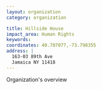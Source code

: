 ```yaml
---
layout: organization
category: organization

title: Hillside House
impact_area: Human Rights
keywords: 
coordinates: 40.707077,-73.798355
address: |
  163-03 89th Ave
  Jamaica NY 11418
---
```

Organization's overview
